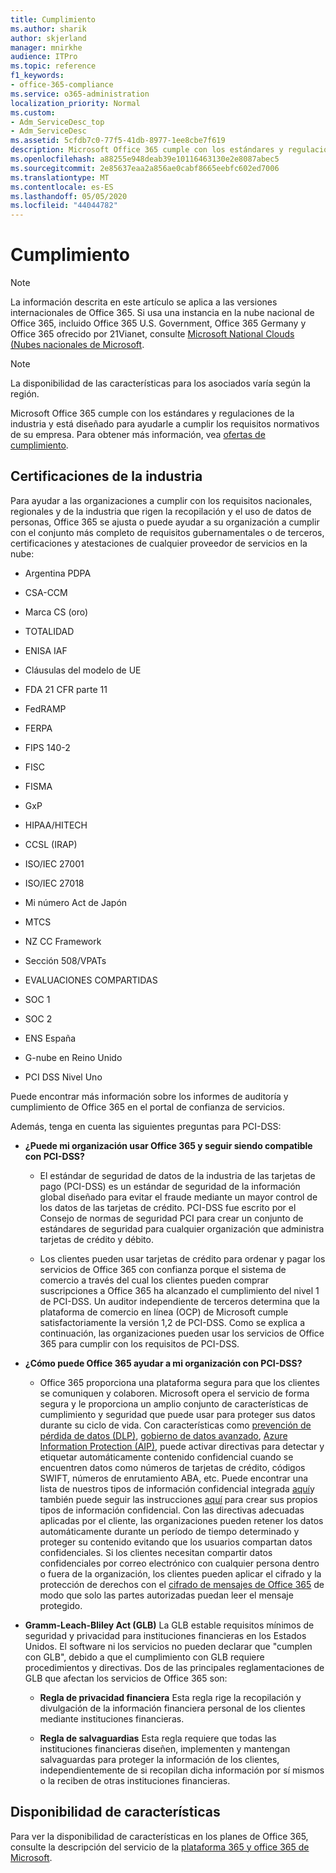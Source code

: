 ```yaml
---
title: Cumplimiento
ms.author: sharik
author: skjerland
manager: mnirkhe
audience: ITPro
ms.topic: reference
f1_keywords:
- office-365-compliance
ms.service: o365-administration
localization_priority: Normal
ms.custom:
- Adm_ServiceDesc_top
- Adm_ServiceDesc
ms.assetid: 5cfdb7c0-77f5-41db-8977-1ee8cbe7f619
description: Microsoft Office 365 cumple con los estándares y regulaciones de la industria y está diseñado para ayudarle a cumplir los requisitos normativos de su empresa. Para obtener más información, vea ofertas de cumplimiento.
ms.openlocfilehash: a88255e948deab39e10116463130e2e8087abec5
ms.sourcegitcommit: 2e85637eaa2a856ae0cabf8665eebfc602ed7006
ms.translationtype: MT
ms.contentlocale: es-ES
ms.lasthandoff: 05/05/2020
ms.locfileid: "44044782"
---
```

# <a name="compliance"></a>Cumplimiento

> [!NOTE]
> La información descrita en este artículo se aplica a las versiones internacionales de Office 365. Si usa una instancia en la nube nacional de Office 365, incluido Office 365 U.S. Government, Office 365 Germany y Office 365 ofrecido por 21Vianet, consulte [Microsoft National Clouds (Nubes nacionales de Microsoft](https://go.microsoft.com/fwlink/?linkid=841582). 
  
> [!NOTE]
> La disponibilidad de las características para los asociados varía según la región. 
  
Microsoft Office 365 cumple con los estándares y regulaciones de la industria y está diseñado para ayudarle a cumplir los requisitos normativos de su empresa. Para obtener más información, vea [ofertas de cumplimiento](https://go.microsoft.com/fwlink/?linkid=864391).
  
## <a name="industry-certifications"></a>Certificaciones de la industria

Para ayudar a las organizaciones a cumplir con los requisitos nacionales, regionales y de la industria que rigen la recopilación y el uso de datos de personas, Office 365 se ajusta o puede ayudar a su organización a cumplir con el conjunto más completo de requisitos gubernamentales o de terceros, certificaciones y atestaciones de cualquier proveedor de servicios en la nube:
  
- Argentina PDPA
    
- CSA-CCM
    
- Marca CS (oro)
    
- TOTALIDAD
    
- ENISA IAF
    
- Cláusulas del modelo de UE
    
- FDA 21 CFR parte 11
    
- FedRAMP
    
- FERPA
    
- FIPS 140-2
    
- FISC
    
- FISMA
    
- GxP
    
- HIPAA/HITECH
    
- CCSL (IRAP)
    
- ISO/IEC 27001
    
- ISO/IEC 27018
    
- Mi número Act de Japón
    
- MTCS
    
- NZ CC Framework
    
- Sección 508/VPATs
    
- EVALUACIONES COMPARTIDAS
    
- SOC 1
    
- SOC 2
    
- ENS España
    
- G-nube en Reino Unido
    
- PCI DSS Nivel Uno
    
Puede encontrar más información sobre los informes de auditoría y cumplimiento de Office 365 en el portal de confianza de servicios.
  
Además, tenga en cuenta las siguientes preguntas para PCI-DSS:
  
- **¿Puede mi organización usar Office 365 y seguir siendo compatible con PCI-DSS?**
    
  - El estándar de seguridad de datos de la industria de las tarjetas de pago (PCI-DSS) es un estándar de seguridad de la información global diseñado para evitar el fraude mediante un mayor control de los datos de las tarjetas de crédito. PCI-DSS fue escrito por el Consejo de normas de seguridad PCI para crear un conjunto de estándares de seguridad para cualquier organización que administra tarjetas de crédito y débito.
    
  - Los clientes pueden usar tarjetas de crédito para ordenar y pagar los servicios de Office 365 con confianza porque el sistema de comercio a través del cual los clientes pueden comprar suscripciones a Office 365 ha alcanzado el cumplimiento del nivel 1 de PCI-DSS. Un auditor independiente de terceros determina que la plataforma de comercio en línea (OCP) de Microsoft cumple satisfactoriamente la versión 1,2 de PCI-DSS. Como se explica a continuación, las organizaciones pueden usar los servicios de Office 365 para cumplir con los requisitos de PCI-DSS.
    
- **¿Cómo puede Office 365 ayudar a mi organización con PCI-DSS?**
    
  - Office 365 proporciona una plataforma segura para que los clientes se comuniquen y colaboren. Microsoft opera el servicio de forma segura y le proporciona un amplio conjunto de características de cumplimiento y seguridad que puede usar para proteger sus datos durante su ciclo de vida. Con características como [prevención de pérdida de datos (DLP)](https://go.microsoft.com/fwlink/?linkid=868520), [gobierno de datos avanzado](https://go.microsoft.com/fwlink/?linkid=863925), [Azure Information Protection (AIP)](https://go.microsoft.com/fwlink/?linkid=868521), puede activar directivas para detectar y etiquetar automáticamente contenido confidencial cuando se encuentren datos como números de tarjetas de crédito, códigos SWIFT, números de enrutamiento ABA, etc. Puede encontrar una lista de nuestros tipos de información confidencial integrada [aquí](https://go.microsoft.com/fwlink/?linkid=868522)y también puede seguir las instrucciones [aquí](https://go.microsoft.com/fwlink/?linkid=868523) para crear sus propios tipos de información confidencial. Con las directivas adecuadas aplicadas por el cliente, las organizaciones pueden retener los datos automáticamente durante un período de tiempo determinado y proteger su contenido evitando que los usuarios compartan datos confidenciales. Si los clientes necesitan compartir datos confidenciales por correo electrónico con cualquier persona dentro o fuera de la organización, los clientes pueden aplicar el cifrado y la protección de derechos con el [cifrado de mensajes de Office 365](https://go.microsoft.com/fwlink/?linkid=858986) de modo que solo las partes autorizadas puedan leer el mensaje protegido. 
    
- **Gramm-Leach-Bliley Act (GLB)** La GLB estable requisitos mínimos de seguridad y privacidad para instituciones financieras en los Estados Unidos. El software ni los servicios no pueden declarar que "cumplen con GLB", debido a que el cumplimiento con GLB requiere procedimientos y directivas. Dos de las principales reglamentaciones de GLB que afectan los servicios de Office 365 son: 
    
  - **Regla de privacidad financiera** Esta regla rige la recopilación y divulgación de la información financiera personal de los clientes mediante instituciones financieras. 
    
  - **Regla de salvaguardias** Esta regla requiere que todas las instituciones financieras diseñen, implementen y mantengan salvaguardas para proteger la información de los clientes, independientemente de si recopilan dicha información por sí mismos o la reciben de otras instituciones financieras. 
    
## <a name="feature-availability"></a>Disponibilidad de características

Para ver la disponibilidad de características en los planes de Office 365, consulte la descripción del servicio de la [plataforma 365 y office 365 de Microsoft](office-365-platform-service-description.md).
  